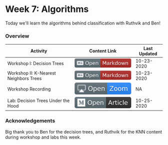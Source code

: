 # Week 7: Algorithms

Today we'll learn the algorithms behind classification with Ruthvik and Ben!

### Overview
| **Activity**                   | Content Link    | Last Updated |
| ---------------                | --------------- | ----------   |
| Workshop I: Decision Trees               | [![Link](../tools/buttons/open-markdown.svg)](workshop/README.md) | 10-23-2020 | 
| Workshop II: K-Nearest Neighbors Trees   | [![Link](../tools/buttons/open-markdown.svg)](workshop/README.md) | 10-23-2020 | 
| Workshop Recording                       | [![Link](../tools/buttons/open-zoom.svg)]() | NA | 
| Lab: Decision Trees Under the Hood       | [![Link](../tools/buttons/open-article.svg)](lab/README.md)  | 10-25-2020 |

### Acknowledgements
Big thank you to Ben for the decision trees, and Ruthvik for the KNN content during workshop and labs this week.